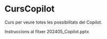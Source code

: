 # CursCopilot

Curs per veure totes les possibilitats del Copilot. 

Instruccions al fitxer 202405_Copilot.pptx

